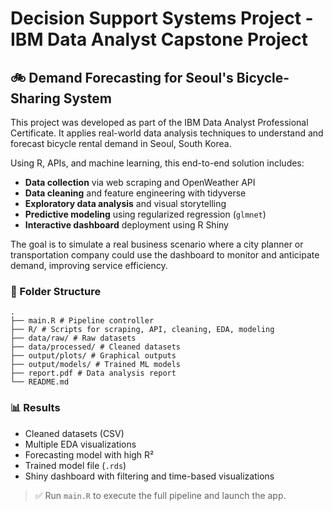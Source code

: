 # Decision Support Systems Project - IBM Data Analyst Capstone Project

## 🚲 Demand Forecasting for Seoul's Bicycle-Sharing System

This project was developed as part of the IBM Data Analyst Professional Certificate. It applies real-world data analysis techniques to understand and forecast bicycle rental demand in Seoul, South Korea.

Using R, APIs, and machine learning, this end-to-end solution includes:

- **Data collection** via web scraping and OpenWeather API
- **Data cleaning** and feature engineering with tidyverse
- **Exploratory data analysis** and visual storytelling
- **Predictive modeling** using regularized regression (`glmnet`)
- **Interactive dashboard** deployment using R Shiny

The goal is to simulate a real business scenario where a city planner or transportation company could use the dashboard to monitor and anticipate demand, improving service efficiency.

### 🧱 Folder Structure
```text
.
├── main.R # Pipeline controller
├── R/ # Scripts for scraping, API, cleaning, EDA, modeling
├── data/raw/ # Raw datasets
├── data/processed/ # Cleaned datasets
├── output/plots/ # Graphical outputs
├── output/models/ # Trained ML models
├── report.pdf # Data analysis report
└── README.md
```

### 📊 Results

- Cleaned datasets (CSV)
- Multiple EDA visualizations
- Forecasting model with high R²
- Trained model file (`.rds`)
- Shiny dashboard with filtering and time-based visualizations

> ✅ Run `main.R` to execute the full pipeline and launch the app.
